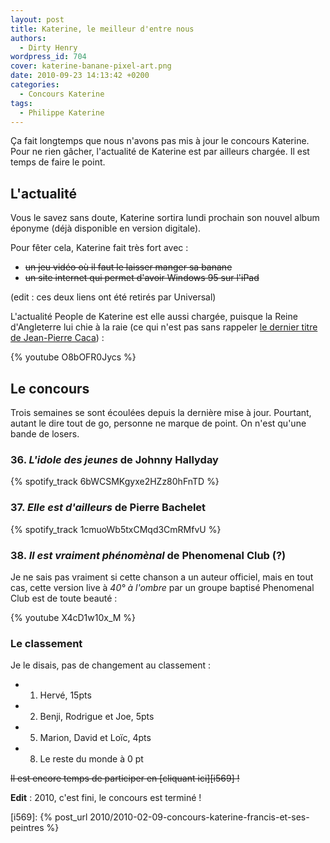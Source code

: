```yaml
---
layout: post
title: Katerine, le meilleur d'entre nous
authors:
  - Dirty Henry
wordpress_id: 704
cover: katerine-banane-pixel-art.png
date: 2010-09-23 14:13:42 +0200
categories:
  - Concours Katerine
tags:
  - Philippe Katerine
---
```


Ça fait longtemps que nous n'avons pas mis à jour le concours Katerine. Pour ne
rien gâcher, l'actualité de Katerine est par ailleurs chargée. Il est temps de
faire le point.

## L'actualité

Vous le savez sans doute, Katerine sortira lundi prochain son nouvel album
éponyme (déjà disponible en version digitale).

Pour fêter cela, Katerine fait très fort avec :

- ~~un jeu vidéo où il faut le laisser manger sa banane~~
- ~~un site internet qui permet d'avoir Windows 95 sur l'iPad~~

(edit : ces deux liens ont été retirés par Universal)

L'actualité People de Katerine est elle aussi chargée, puisque la Reine
d'Angleterre lui chie à la raie (ce qui n'est pas sans rappeler [le dernier
titre de Jean-Pierre Caca][1]) :

{% youtube O8bOFR0Jycs %}

## Le concours

Trois semaines se sont écoulées depuis la dernière mise à jour. Pourtant, autant
le dire tout de go, personne ne marque de point. On n'est qu'une bande de
losers.

### 36. _L'idole des jeunes_ de Johnny Hallyday

{% spotify_track 6bWCSMKgyxe2HZz80hFnTD %}

### 37. _Elle est d'ailleurs_ de Pierre Bachelet

{% spotify_track 1cmuoWb5txCMqd3CmRMfvU %}

### 38. _Il est vraiment phénomènal_ de Phenomenal Club (?)

Je ne sais pas vraiment si cette chanson a un auteur officiel, mais en tout cas,
cette version live à _40° à l'ombre_ par un groupe baptisé Phenomenal Club est
de toute beauté :

{% youtube X4cD1w10x_M %}

### Le classement

Je le disais, pas de changement au classement :

- 1. Hervé, 15pts
- 2. Benji, Rodrigue et Joe, 5pts
- 5. Marion, David et Loïc, 4pts
- 8. Le reste du monde à 0 pt

~~Il est encore temps de participer en [cliquant ici][i569] !~~

**Edit** : 2010, c'est fini, le concours est terminé !

[1]: https://jeanpierrecaca.bandcamp.com/track/la-main-nest-pas

[i569]: {% post_url 2010/2010-02-09-concours-katerine-francis-et-ses-peintres %}
